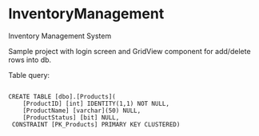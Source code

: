 # InventoryManagement
Inventory Management System

Sample project with login screen and GridView component for add/delete rows into db.

Table query:
<pre><code>
CREATE TABLE [dbo].[Products](
	[ProductID] [int] IDENTITY(1,1) NOT NULL,
	[ProductName] [varchar](50) NULL,
	[ProductStatus] [bit] NULL,
 CONSTRAINT [PK_Products] PRIMARY KEY CLUSTERED)
</pre></code>
